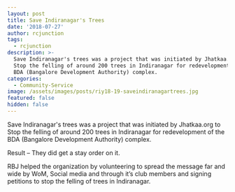 ```yaml
---
layout: post
title: Save Indiranagar's Trees
date: '2018-07-27'
author: rcjunction
tags:
  - rcjunction
description: >-
  Save Indiranagar's trees was a project that was initiated by Jhatkaa.org to
  Stop the felling of around 200 trees in Indiranagar for redevelopment of the
  BDA (Bangalore Development Authority) complex.
categories:
  - Community-Service
image: /assets/images/posts/riy18-19-saveindiranagartrees.jpg
featured: false
hidden: false
---
```

Save Indiranagar's trees was a project that was initiated by Jhatkaa.org to Stop the felling of around 200 trees in Indiranagar for redevelopment of the BDA (Bangalore Development Authority) complex.

Result – They did get a stay order on it.

RBJ helped the organization by volunteering to spread the message far and wide by WoM, Social media and through it’s club members and signing petitions to stop the felling of trees in Indiranagar.
